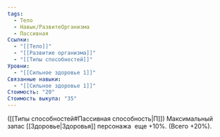 ```yaml
---
tags:
  - Тело
  - Навык/РазвитеОрганизма
  - Пассивная
Ссылки:
  - "[[Тело]]"
  - "[[Развитие организма]]"
  - "[[Типы способностей]]"
Уровни:
  - "[[Сильное здоровье 1]]"
Связанные навыки:
  - "[[Сильное здоровье 1]]"
Стоимость: "20"
Стоимость выкупа: "35"
---
```

([[Типы способностей#Пассивная способность|П]]) Максимальный запас [[Здоровье|Здоровья]] персонажа  еще +10%. (Всего +20%).